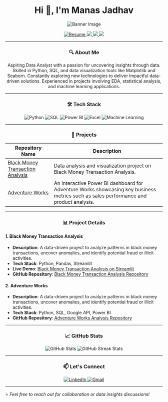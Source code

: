 <h1 align="center">Hi 👋, I'm Manas Jadhav</h1>

<!-- Banner Image -->
<p align="center">
  <img src="https://images.yourstory.com/cs/2/96eabe90392211eb93f18319e8c07a74/DATAANALYTICS-1686234812978.png?fm=png&auto=format" alt="Banner Image">
</p>

<p align="center">
  <a href="https://drive.google.com/file/d/1hXWm4RBBI5uT_74RSd-zrrvQfyNCwnlX/view?usp=sharing" target="_blank">
    <img src="https://img.shields.io/badge/Resume-4285F4?style=for-the-badge&logo=google-drive&logoColor=white" alt="Resume"/>
  </a>
  <a href="https://www.linkedin.com/in/manasjadhav08/">
    <img src="https://img.shields.io/badge/LinkedIn-0077B5?style=for-the-badge&logo=linkedin&logoColor=white"/>
  </a>
  <a href="mailto:manasjadhav7083@gmail.com">
    <img src="https://img.shields.io/badge/Email-D14836?style=for-the-badge&logo=gmail&logoColor=white"/>
  </a>
  <a href="https://github.com/manasjadhav0086">
    <img src="https://img.shields.io/badge/GitHub-0086?style=for-the-badge&logo=github&logoColor=white"/>
  </a>
</p>

---

<h3 align="center">🔍 About Me</h3>
<p align="center">
  Aspiring Data Analyst with a passion for uncovering insights through data. Skilled in Python, SQL, and data visualization tools like Matplotlib and Seaborn. Constantly exploring new technologies to deliver impactful data-driven solutions. Experienced in projects involving EDA, statistical analysis, and machine learning applications.
</p>

---

<h3 align="center">🛠️ Tech Stack</h3>

<p align="center">
  <img src="https://img.shields.io/badge/Python-3776AB?style=for-the-badge&logo=python&logoColor=white" alt="Python"/>
  <img src="https://img.shields.io/badge/SQL-316192?style=for-the-badge&logo=postgresql&logoColor=white" alt="SQL"/>
  <img src="https://img.shields.io/badge/Power_BI-F2C811?style=for-the-badge&logo=power-bi&logoColor=black" alt="Power BI"/>
  <img src="https://img.shields.io/badge/Excel-217346?style=for-the-badge&logo=microsoft-excel&logoColor=white" alt="Excel"/>
  <img src="https://img.shields.io/badge/Machine%20Learning-FFC300?style=for-the-badge&logo=tensorflow&logoColor=black" alt="Machine Learning"/>
</p>

---

<h3 align="center">📂 Projects</h3>

<table align="center">
  <thead>
    <tr>
      <th>Repository Name</th>
      <th>Description</th>
    </tr>
  </thead>
  <tbody>
    <tr>
      <td><a href="https://quantum-leap-coders-043-hihtycagx4mn9ahptxtjtp.streamlit.app/">Black Money Transaction Analysis</a></td>
      <td>Data analysis and visualization project on Black Money Transaction Analysis.</td>
    </tr>
    <tr>
      <td><a href="https://github.com/manasjadhav0086/Adventure-Works">Adventure Works</a></td>
      <td>An interactive Power BI dashboard for Adventure Works showcasing key business metrics such as sales performance and product analysis.</td>
    </tr>
  </tbody>
</table>

---

<h3 align="center">📊 Project Details</h3>

#### 1. Black Money Transaction Analysis
- **Description**: A data-driven project to analyze patterns in black money transactions, uncover anomalies, and identify potential fraud or illicit activities.
- **Tech Stack**: Python, Pandas, Streamlit
- **Live Demo**: [Black Money Transaction Analysis on Streamlit](https://quantum-leap-coders-043-hihtycagx4mn9ahptxtjtp.streamlit.app/)
- **GitHub Repository**: [Black Money Transaction Analysis Repository](https://github.com/Forsaken0702/Quantum-leap-coders-043)

#### 2. Adventure Works
- **Description**: A data-driven project to analyze patterns in black money transactions, uncover anomalies, and identify potential fraud or illicit activities.
- **Tech Stack**: Python, SQL, Google API, Power BI
- **GitHub Repository**: [Adventure Works Analysis Repository](https://github.com/manasjadhav0086/Adventure-Works)

---

<h3 align="center">📈 GitHub Stats</h3>

<p align="center">
  <img src="https://github-readme-stats.vercel.app/api?username=manasjadhav0086&show_icons=true&theme=radical" alt="GitHub Stats"/>
  <img src="https://github-readme-streak-stats.herokuapp.com/?user=manasjadhav0086&theme=radical" alt="GitHub Streak Stats"/>
</p>

---

<h3 align="center">📫 Let's Connect</h3>
<p align="center">
  <a href="https://www.linkedin.com/in/manasjadhav08/">
    <img src="https://img.icons8.com/color/48/000000/linkedin.png" alt="LinkedIn"/>
  </a>
  <a href="mailto:manasjadhav7083@gmail.com">
    <img src="https://img.icons8.com/color/48/000000/gmail.png" alt="Gmail"/>
  </a>
</p>

---

⭐️ *Feel free to reach out for collaboration or data insights discussions!*
